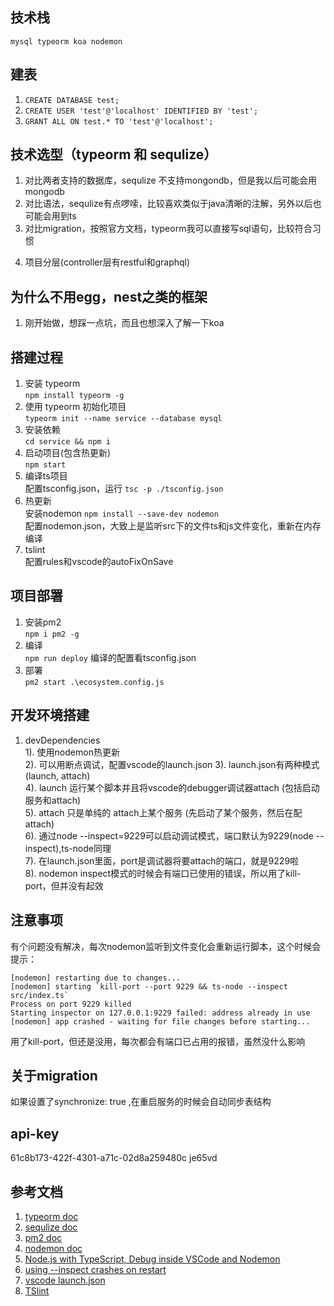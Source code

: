
## 技术栈  
`mysql typeorm koa nodemon`
## 建表
1. `CREATE DATABASE test;`
2. `CREATE USER 'test'@'localhost' IDENTIFIED BY 'test';`
3. `GRANT ALL ON test.* TO 'test'@'localhost';` 
## 技术选型（typeorm 和 sequlize）
1. 对比两者支持的数据库，sequlize 不支持mongondb，但是我以后可能会用mongodb
2. 对比语法，sequlize有点啰嗦，比较喜欢类似于java清晰的注解，另外以后也可能会用到ts
3. 对比migration，按照官方文档，typeorm我可以直接写sql语句，比较符合习惯  
<!-- （虽然typeorm可以将createConection在启动的时候连接，用的时候getConection就可以了）   -->
4. 项目分层(controller层有restful和graphql)
## 为什么不用egg，nest之类的框架  
1. 刚开始做，想踩一点坑，而且也想深入了解一下koa
## 搭建过程
1. 安装 typeorm  
`npm install typeorm -g`
2. 使用 typeorm 初始化项目  
`typeorm init --name service --database mysql`
3. 安装依赖  
`cd service && npm i`
4. 启动项目(包含热更新)  
`npm start`  
7. 编译ts项目  
配置tsconfig.json，运行 `tsc -p ./tsconfig.json`
8. 热更新  
安装nodemon `npm install --save-dev nodemon`  
配置nodemon.json，大致上是监听src下的文件ts和js文件变化，重新在内存编译  
9. tslint  
配置rules和vscode的autoFixOnSave
## 项目部署  
1. 安装pm2  
`npm i pm2 -g`  
2. 编译  
`npm run deploy`  编译的配置看tsconfig.json
3. 部署  
`pm2 start .\ecosystem.config.js`
## 开发环境搭建  
1. devDependencies  
  1). 使用nodemon热更新  
  2). 可以用断点调试，配置vscode的launch.json
  3). launch.json有两种模式(launch, attach)  
  4). launch 运行某个脚本并且将vscode的debugger调试器attach (包括启动服务和attach)  
  5). attach 只是单纯的 attach上某个服务 (先启动了某个服务，然后在配attach)  
  6). 通过node --inspect=9229可以启动调试模式，端口默认为9229(node --inspect),ts-node同理  
  7). 在launch.json里面，port是调试器将要attach的端口，就是9229啦  
  8). nodemon inspect模式的时候会有端口已使用的错误，所以用了kill-port，但并没有起效
## 注意事项  
有个问题没有解决，每次nodemon监听到文件变化会重新运行脚本，这个时候会提示：  
```
[nodemon] restarting due to changes...
[nodemon] starting `kill-port --port 9229 && ts-node --inspect src/index.ts`
Process on port 9229 killed
Starting inspector on 127.0.0.1:9229 failed: address already in use
[nodemon] app crashed - waiting for file changes before starting...
```  
用了kill-port，但还是没用，每次都会有端口已占用的报错，虽然没什么影响
## 关于migration  
如果设置了synchronize: true ,在重启服务的时候会自动同步表结构
## api-key
61c8b173-422f-4301-a71c-02d8a259480c
je65vd
## 参考文档
1. [typeorm doc](http://typeorm.cn)  
2. [sequlize doc](http://docs.sequelizejs.com/manual/migrations.html)  
3. [pm2 doc](https://pm2.io/doc/zh/runtime/overview/)
4. [nodemon doc](https://github.com/remy/nodemon#nodemon)  
5. [Node.js with TypeScript, Debug inside VSCode and Nodemon](https://dev.to/oieduardorabelo/nodejs-with-typescript-debug-inside-vscode-and-nodemon-23o7)  
6. [using --inspect crashes on restart](https://github.com/JacksonGariety/gulp-nodemon/issues/139)  
7. [vscode launch.json](https://code.visualstudio.com/docs/editor/debugging)  
8. [TSlint](https://palantir.github.io/tslint/)
